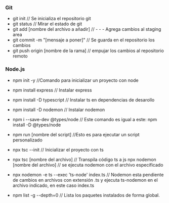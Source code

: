 ### Git
- git init // Se inicializa el repositorio git
- git status // Mirar el estado de git
- git add [nombre del archivo a añadir] // - - - Agrega cambios al staging area
- git commit -m "[mensaje a poner]" // Se guarda en el repositorio los cambios
- git push origin [nombre de la rama] // empujar los cambios al repositorio remoto

### Node.js
- npm init -y //Comando para inicializar un proyecto con node
- npm install express // Instalar express
- npm install -D typescript // Instalar ts en dependencias de desarollo
- npm install -D nodemon // Instalar nodemon
- npm i --save-dev @types/node // Este comando es igual a este: npm install -D @types/node
- npm run [nombre del script] //Esto es para ejecutar un script personalizado

- npx tsc --init // Inicializar el proyecto con ts
- npx tsc [nombre del archivo] // Transpila código ts a js
npx nodemon [nombre del archivo] // se ejecuta nodemon con el archivo especificado
- npx nodemon -e ts --exec 'ts-node' index.ts // Nodemon esta pendiente de cambios en archivos con extensión .ts y ejecuta ts-nodemon en el archivo indicado, en este caso index.ts 
- npm list -g --depth=0 // Lista los paquetes instalados de forma global.
